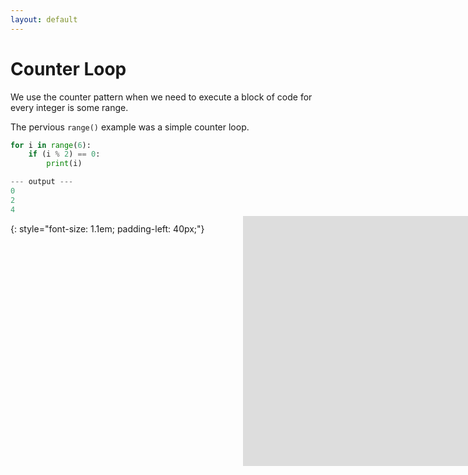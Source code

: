 ```yaml
---
layout: default
---
```


# Counter Loop

We use the counter pattern when we need to execute a block of code for every integer is some range. 

The pervious `range()` example was a simple counter loop.

```python
for i in range(6):
    if (i % 2) == 0:
        print(i)

--- output ---
0
2
4
```
{: style="font-size: 1.1em; padding-left: 40px;"}

<iframe style="position:absolute; top:400px; left: 600px;" src="https://trinket.io/embed/python3/4281351607" width="1050" height="400" frameborder="0" marginwidth="0" marginheight="0" allowfullscreen align="right"></iframe>


